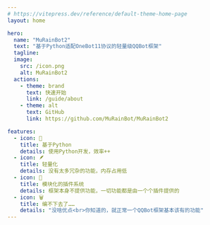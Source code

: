 ```yaml
---
# https://vitepress.dev/reference/default-theme-home-page
layout: home

hero:
  name: "MuRainBot2"
  text: "基于Python适配OneBot11协议的轻量级QQBot框架"
  tagline: 
  image:
    src: /icon.png
    alt: MuRainBot2
  actions:
    - theme: brand
      text: 快速开始
      link: /guide/about
    - theme: alt
      text: GitHub
      link: https://github.com/MuRainBot/MuRainBot2

features:
  - icon: 🚀
    title: 基于Python
    details: 使用Python开发，效率++
  - icon: 🪶
    title: 轻量化
    details: 没有太多冗杂的功能，内存占用低
  - icon: 🧩
    title: 模块化的插件系统
    details: 框架本身不提供功能，一切功能都是由一个个插件提供的
  - icon: 🗑️
    title: 编不下去了……
    details: "没啥优点<br>你知道的，就正常一个QQBot框架基本该有的功能"
---
```

<style>
.VPHomeHero {
  --vp-home-hero-name-color: transparent;
  --vp-home-hero-name-background: -webkit-linear-gradient(120deg, rgb(14,190,255) 45%, rgb(255,66,179));

  --vp-home-hero-image-background-image: linear-gradient(-45deg, rgb(14,190,255) 50%, rgb(255,66,179) 50%);
  --vp-home-hero-image-filter: blur(44px);
}

.VPImage {
  -webkit-mask-image: radial-gradient(circle, rgba(0, 0, 0, 1) 60%, rgba(0, 0, 0, 0) 100%);
  border-radius: 30px;
}

@media (min-width: 640px) {
  .VPHomeHero {
    --vp-home-hero-image-filter: blur(56px);
  }
}

@media (min-width: 960px) {
  .VPHomeHero {
    --vp-home-hero-image-filter: blur(68px);
  }
}
</style>
